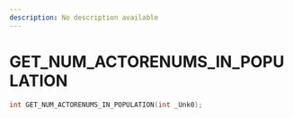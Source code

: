 ```yaml
---
description: No description available 
---
```


# GET_NUM_ACTORENUMS_IN_POPULATION

```cpp
int GET_NUM_ACTORENUMS_IN_POPULATION(int _Unk0);
```